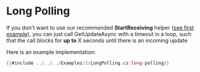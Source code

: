 # Long Polling

If you don't want to use our recommended **StartReceiving** helper ([see first example](../../1/example-bot.md)),
you can just call GetUpdateAsync with a timeout in a loop,
such that the call blocks for **up to** X seconds until there is an incoming update

Here is an example implementation:
```csharp
{{#include ../../../Examples/3/LongPolling.cs:long-polling}}
```